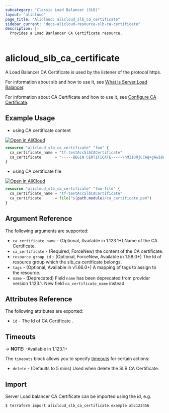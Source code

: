 ```yaml
---
subcategory: "Classic Load Balancer (SLB)"
layout: "alicloud"
page_title: "Alicloud: alicloud_slb_ca_certificate"
sidebar_current: "docs-alicloud-resource-slb-ca-certificate"
description: |-
  Provides a Load Banlancer CA Certificate resource.
---
```


# alicloud\_slb\_ca\_certificate

A Load Balancer CA Certificate is used by the listener of the protocol https.

For information about slb and how to use it, see [What is Server Load Balancer](https://www.alibabacloud.com/help/doc-detail/27539.htm).

For information about CA Certificate and how to use it, see [Configure CA Certificate](https://www.alibabacloud.com/help/doc-detail/85968.htm).


## Example Usage

* using CA certificate content

<div style="display: block;margin-bottom: 40px;"><div class="oics-button" style="float: right;position: absolute;margin-bottom: 10px;">
  <a href="https://api.aliyun.com/terraform?resource=alicloud_slb_ca_certificate&exampleId=ecd8639f-0e20-6099-1e2c-21fa2aeea4c507872863&activeTab=example&spm=docs.r.slb_ca_certificate.0.ecd8639f0e&intl_lang=EN_US" target="_blank">
    <img alt="Open in AliCloud" src="https://img.alicdn.com/imgextra/i1/O1CN01hjjqXv1uYUlY56FyX_!!6000000006049-55-tps-254-36.svg" style="max-height: 44px; max-width: 100%;">
  </a>
</div></div>

```terraform
resource "alicloud_slb_ca_certificate" "foo" {
  ca_certificate_name = "tf-testAccSlbCACertificate"
  ca_certificate      = "-----BEGIN CERTIFICATE-----\nMIIDRjCCAq+gAwIBAgIJAJn3ox4K13PoMA0GCSqGSIb3DQEBBQUAMHYxCzAJBgNV\nBAYTAkNOMQswCQYDVQQIEwJCSjELMAkGA1UEBxMCQkoxDDAKBgNVBAoTA0FMSTEP\nMA0GA1UECxMGQUxJWVVOMQ0wCwYDVQQDEwR0ZXN0MR8wHQYJKoZIhvcNAQkBFhB0\nZXN0QGhvdG1haWwuY29tMB4XDTE0MTEyNDA2MDQyNVoXDTI0MTEyMTA2MDQyNVow\ndjELMAkGA1UEBhMCQ04xCzAJBgNVBAgTAkJKMQswCQYDVQQHEwJCSjEMMAoGA1UE\nChMDQUxJMQ8wDQYDVQQLEwZBTElZVU4xDTALBgNVBAMTBHRlc3QxHzAdBgkqhkiG\n9w0BCQEWEHRlc3RAaG90bWFpbC5jb20wgZ8wDQYJKoZIhvcNAQEBBQADgY0AMIGJ\nAoGBAM7SS3e9+Nj0HKAsRuIDNSsS3UK6b+62YQb2uuhKrp1HMrOx61WSDR2qkAnB\ncoG00Uz38EE+9DLYNUVQBK7aSgLP5M1Ak4wr4GqGyCgjejzzh3DshUzLCCy2rook\nKOyRTlPX+Q5l7rE1fcSNzgepcae5i2sE1XXXzLRIDIvQxcspAgMBAAGjgdswgdgw\nHQYDVR0OBBYEFBdy+OuMsvbkV7R14f0OyoLoh2z4MIGoBgNVHSMEgaAwgZ2AFBdy\n+OuMsvbkV7R14f0OyoLoh2z4oXqkeDB2MQswCQYDVQQGEwJDTjELMAkGA1UECBMC\nQkoxCzAJBgNVBAcTAkJKMQwwCgYDVQQKEwNBTEkxDzANBgNVBAsTBkFMSVlVTjEN\nMAsGA1UEAxMEdGVzdDEfMB0GCSqGSIb3DQEJARYQdGVzdEBob3RtYWlsLmNvbYIJ\nAJn3ox4K13PoMAwGA1UdEwQFMAMBAf8wDQYJKoZIhvcNAQEFBQADgYEAY7KOsnyT\ncQzfhiiG7ASjiPakw5wXoycHt5GCvLG5htp2TKVzgv9QTliA3gtfv6oV4zRZx7X1\nOfi6hVgErtHaXJheuPVeW6eAW8mHBoEfvDAfU3y9waYrtUevSl07643bzKL6v+Qd\nDUBTxOAvSYfXTtI90EAxEG/bJJyOm5LqoiA=\n-----END CERTIFICATE-----"
}
```

* using CA certificate file

<div style="display: block;margin-bottom: 40px;"><div class="oics-button" style="float: right;position: absolute;margin-bottom: 10px;">
  <a href="https://api.aliyun.com/terraform?resource=alicloud_slb_ca_certificate&exampleId=1b9fd772-bb42-b2aa-fb8e-348f5bc67501d884a63d&activeTab=example&spm=docs.r.slb_ca_certificate.1.1b9fd772bb&intl_lang=EN_US" target="_blank">
    <img alt="Open in AliCloud" src="https://img.alicdn.com/imgextra/i1/O1CN01hjjqXv1uYUlY56FyX_!!6000000006049-55-tps-254-36.svg" style="max-height: 44px; max-width: 100%;">
  </a>
</div></div>

```terraform
resource "alicloud_slb_ca_certificate" "foo-file" {
  ca_certificate_name = "tf-testAccSlbCACertificate"
  ca_certificate      = file("${path.module}/ca_certificate.pem")
}
```

## Argument Reference

The following arguments are supported:

* `ca_certificate_name` - (Optional, Available in 1.123.1+) Name of the CA Certificate.
* `ca_certificate` - (Required, ForceNew) the content of the CA certificate.
* `resource_group_id` - (Optional, ForceNew, Available in 1.58.0+) The Id of resource group which the slb_ca certificate belongs.
* `tags` - (Optional, Available in v1.66.0+) A mapping of tags to assign to the resource.
* `name` - (Deprecated) Field `name` has been deprecated from provider version 1.123.1. New field `ca_certificate_name` instead

## Attributes Reference

The following attributes are exported:

* `id` - The Id of CA Certificate .

## Timeouts

-> **NOTE:** -Available in 1.123.1+

The `timeouts` block allows you to specify [timeouts](https://www.terraform.io/docs/configuration-0-11/resources.html#timeouts) for certain actions:

* `delete` - (Defaults to 5 mins) Used when delete the SLB CA Certificate.

## Import

Server Load balancer CA Certificate can be imported using the id, e.g.

```shell
$ terraform import alicloud_slb_ca_certificate.example abc123456
```
